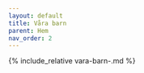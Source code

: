 ```yaml
---
layout: default
title: Våra barn
parent: Hem
nav_order: 2
---
```


{% include_relative vara-barn-.md %}